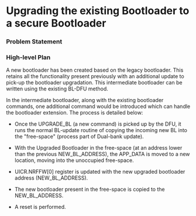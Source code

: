 # Upgrading the existing Bootloader to a secure Bootloader

### Problem Statement

### High-level Plan

A new bootloader has been created based on the legacy bootloader. This retains all the functionality present previously with an additional update to pick-up the bootloader upgradation. This intermediate bootloader can be written using the existing BL-DFU method.

In the intermediate bootloader, along with the existing bootloader commands, one additional command would be introduced which can handle the bootloader extension. The process is detailed below:

* Once the UPGRADE_BL (a new command) is picked up by the DFU, it runs the normal BL-update routine of copying the incoming new BL into the "free-space" (process part of Dual-bank update).

* With the Upgraded Bootloader in the free-space (at an address lower than the previous NEW_BL_ADDRESS), the APP_DATA is moved to a new location, moving into the unoccupied free-space.

* UICR.NRFFW[0] register is updated with the new upgraded bootloader address (NEW_BL_ADDRESS).

* The new bootloader present in the free-space is copied to the NEW_BL_ADDRESS.

* A reset is performed.